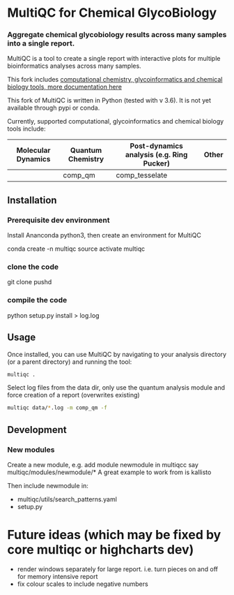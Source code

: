 
# MultiQC for Chemical GlycoBiology
### Aggregate chemical glycobiology results across many samples into a single report.


MultiQC is a tool to create a single report with interactive plots
for multiple bioinformatics analyses across many samples.

This fork includes [computational chemistry, glycoinformatics and chemical biology tools, more documentation here](README-chemicalglycobiology.md)


This fork of MultiQC is written in Python (tested with v 3.6). It is not yet available through pypi or conda.

Currently, supported computational, glycoinformatics and chemical biology tools include:

|Molecular Dynamics               | Quantum Chemistry      | Post-dynamics analysis (e.g. Ring Pucker) | Other |
|---------------------------------|------------------------|---------------------------|----------------------|
|                                 |comp_qm                 |comp_tesselate             |                      |


## Installation

### Prerequisite dev environment
Install Ananconda python3, then create an environment for MultiQC

conda create -n multiqc
source activate multiqc

### clone the code
git clone
pushd

### compile the code
python setup.py install > log.log

## Usage
Once installed, you can use MultiQC by navigating to your analysis directory
(or a parent directory) and running the tool:
```bash
multiqc .
```

Select log files from the data dir, only use the quantum analysis module and force creation of a report (overwrites existing)
```bash
multiqc data/*.log -m comp_qm -f
```


## Development

### New modules
Create a new module, e.g. add module newmodule in multiqcc say multiqc/modules/newmodule/*
A great example to work from is kallisto

Then include newmodule in:
 - multiqc/utils/search_patterns.yaml
 - setup.py


# Future ideas (which may be fixed by core multiqc or highcharts dev)

- render windows separately for large report. i.e. turn pieces on and off for memory intensive report
- fix colour scales to include negative numbers
